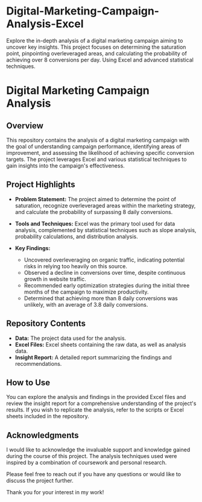 # Digital-Marketing-Campaign-Analysis-Excel

Explore the in-depth analysis of a digital marketing campaign aiming to uncover key insights. This project focuses on determining the saturation point, pinpointing overleveraged areas, and calculating the probability of achieving over 8 conversions per day. Using Excel and advanced statistical techniques.

# Digital Marketing Campaign Analysis

## Overview

This repository contains the analysis of a digital marketing campaign with the goal of understanding campaign performance, identifying areas of improvement, and assessing the likelihood of achieving specific conversion targets. The project leverages Excel and various statistical techniques to gain insights into the campaign's effectiveness.

## Project Highlights

- **Problem Statement:** The project aimed to determine the point of saturation, recognize overleveraged areas within the marketing strategy, and calculate the probability of surpassing 8 daily conversions.

- **Tools and Techniques:** Excel was the primary tool used for data analysis, complemented by statistical techniques such as slope analysis, probability calculations, and distribution analysis.

- **Key Findings:**
    - Uncovered overleveraging on organic traffic, indicating potential risks in relying too heavily on this source.
    - Observed a decline in conversions over time, despite continuous growth in website traffic.
    - Recommended early optimization strategies during the initial three months of the campaign to maximize productivity.
    - Determined that achieving more than 8 daily conversions was unlikely, with an average of 3.8 daily conversions.

## Repository Contents

- **Data:** The project data used for the analysis.
- **Excel Files:** Excel sheets containing the raw data, as well as analysis data.
- **Insight Report:** A detailed report summarizing the findings and recommendations.

## How to Use

You can explore the analysis and findings in the provided Excel files and review the insight report for a comprehensive understanding of the project's results. If you wish to replicate the analysis, refer to the scripts or Excel sheets included in the repository.

## Acknowledgments

I would like to acknowledge the invaluable support and knowledge gained during the course of this project. The analysis techniques used were inspired by a combination of coursework and personal research.

Please feel free to reach out if you have any questions or would like to discuss the project further.

Thank you for your interest in my work!
